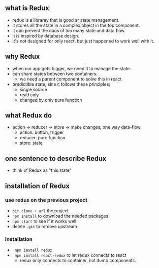 ## what is Redux

- redux is a libraray that is good ar state management.
- it stores all the state in a complex object in the top component.
- it can prevent the caos of too many state and data flow.
- it is inspired by database design. 
- it's not designed for only react, but just happened to work well with it.


## why Redux

- when our app gets bigger, we need it to manage the state.
- can share states between two containers.
  - we need a parent component to solve this in react.
- predictible state, sine it follows these principles:
  - single source
  - read only
  - changed by only pure function
  
## what Redux do

- action -> reducer -> store -> make changes, one way data-flow
  - action: button, trigger
  - reducer: pure function
  - store: state

## one sentence to describe Redux

- think of Redux as "this.state"

## installation of Redux
### use redux on the previous project
- ```git clone + url``` the project
- ```npm install``` to download the needed packages
- ```npm start``` to see if it works well
- delete ```.git``` to remove upstream

### installation
- ``` npm install redux```
- ``` npm install react-redux``` to let redux connects to react
  - redux only connects to container, not dumb components.


